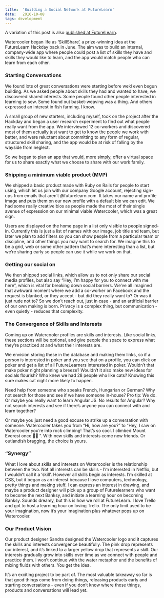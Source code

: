 ```yaml
---
title:  'Building a Social Network at FutureLearn'
date:   2016-10-08
tags: development
---
```

A variation of this post is also [published at FutureLearn](https://about.futurelearn.com/blog/building-app-30-hours/).

Watercooler began life as ‘SkillShare’, a prize-winning idea at the FutureLearn Hackday back in June. The aim was to build an internal, company-wide app where people could post a list of skills they have and skills they would like to learn, and the app would match people who can learn from each other.

### Starting Conversations
We found lots of great conversations were starting before we’d even begun building. As we asked people about skills they had and wanted to have, we discovered shared interests. Some people found other people interested in learning to sew. Some found out basket-weaving was a thing. And others expressed an interest in fish farming. I know.

A small group of new starters, including myself, took on the project after the Hackday and began a user research experiment to find out what people really want from the app. We interviewed 12 co-workers and discovered most of them actually just want to get to know the people we work with better, and were reluctant about committing to any form of regular, structured skill sharing, and the app would be at risk of falling by the wayside from neglect.

So we began to plan an app that would, more simply, offer a virtual space for us to share exactly what we choose to share with our work family.

### Shipping a minimum viable product (MVP)
We shipped a basic product made with Ruby on Rails for people to start using, which let us join with our company Google account, rejecting sign-ups from emails that aren’t @futurelearn.com. It takes our name and profile image and puts them on our new profile with a default bio we can edit. We had some really creative bios as people made the most of their single avenue of expression on our minimal viable Watercooler, which was a great sign.

Users are displayed on the home page in a list only visible to people signed-in. Currently this is just a list of names with our image, job title and team, but later we plan to add filters so you can show people from a particular team or discipline, and other things you may want to search for. We imagine this to be a grid, web or some other pattern that’s more interesting than a list, but we’re sharing early so people can use it while we work on that.

### Getting our social on
We then shipped social links, which allow us to not only share our social media profiles, but also say “Hey, I’m happy for you to connect with me here”, which is vital for breaking down social barriers. We’ve all imagined that awkward moment where we add a co-worker on Facebook and the request is blanked, or they accept - but did they really want to? Or was it just rude not to? So we don’t reach out, just in case - and an artificial barrier of our own making is born. Privacy is a complex thing, but communication - even quietly - reduces that complexity.

### The Convergence of Skills and Interests
Coming up on Watercooler profiles are skills and interests. Like social links, these sections will be optional, and give people the space to express what they’re practiced at and what their interests are.

We envision storing these in the database and making them links, so if a person is interested in poker and you see that on a profile, you can click on poker and get a list of all FutureLearners interested in poker. Wouldn’t that make poker night planning a breeze? Wouldn’t it also make new ideas for socials flourish? Who knew we had 28 people who like cats? Knowing this sure makes cat night more likely to happen.

Need help from someone who speaks French, Hungarian or German? Why not search for those and see if we have someone in-house? Pro tip: We do. Or maybe you really want to learn Angular JS. No results for Angular? Why not search interests and see if there’s anyone you can connect with and learn together?

Or maybe you just need a good excuse to strike up a conversation with someone. Watercooler takes you from “Hi, how are you?” to “Hey, I saw on Watercooler you’re into rock climbing! That’s so cool. I climbed Mount Everest once 💅🏻 ”. With new skills and interests come new friends. Or outlandish bragging, the choice is yours.

### “Synergy”
What I love about skills and interests on Watercooler is the relationship between the two. Not all interests can be skills - I’m interested in Netflix, but I wouldn’t call it a ‘skill’. However all skills begin as interests. I’m skilled at CSS, but it began as an interest because I love computers, technology, pretty things and making stuff. I can express an interest in drawing, and maybe a product designer will pick up a group of Futurelearners who want to become the next Banksy, and initiate a learning hour on becoming Banksy. Sounds dreamy, but this is how we roll at FutureLearn. I love Trello and got to host a learning hour on loving Trello. The only limit used to be your imagination, now it’s your imagination plus whatever pops up on Watercooler.

### Our Product Vision
Our product designer Sandra designed the Watercooler logo and it captures the skills and interests convergence beautifully. The pink drop represents our interest, and it’s linked to a larger yellow drop that represents a skill. Our interests gradually grow into skills over time as we connect with people and practice them. I won’t continue with the water metaphor and the benefits of mixing fluids with others. You get the idea.

It’s an exciting project to be part of. The most valuable takeaway so far is that good things come from doing things, releasing products early and starting conversations - even if you don’t know where those things, products and conversations will lead yet.
